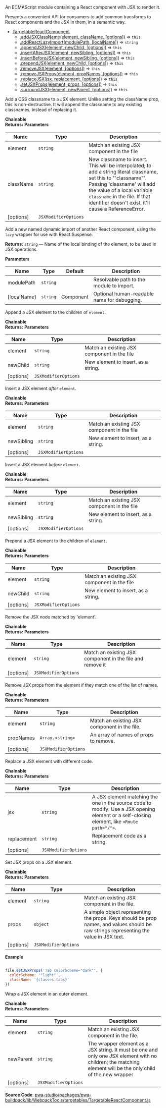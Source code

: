 
An ECMAScript module containing a React component with JSX to render it.

Presents a convenient API for consumers to add common transforms to React
components and the JSX in them, in a semantic way.

* [TargetableReactComponent](#TargetableReactComponent)
    * [.addJSXClassName(element, className, [options])](#TargetableReactComponent+addJSXClassName) ⇒ `this`
    * [.addReactLazyImport(modulePath, [localName])](#TargetableReactComponent+addReactLazyImport) ⇒ `string`
    * [.appendJSX(element, newChild, [options])](#TargetableReactComponent+appendJSX) ⇒ `this`
    * [.insertAfterJSX(element, newSibling, [options])](#TargetableReactComponent+insertAfterJSX) ⇒ `this`
    * [.insertBeforeJSX(element, newSibling, [options])](#TargetableReactComponent+insertBeforeJSX) ⇒ `this`
    * [.prependJSX(element, newChild, [options])](#TargetableReactComponent+prependJSX) ⇒ `this`
    * [.removeJSX(element, [options])](#TargetableReactComponent+removeJSX) ⇒ `this`
    * [.removeJSXProps(element, propNames, [options])](#TargetableReactComponent+removeJSXProps) ⇒ `this`
    * [.replaceJSX(jsx, replacement, [options])](#TargetableReactComponent+replaceJSX) ⇒ `this`
    * [.setJSXProps(element, props, [options])](#TargetableReactComponent+setJSXProps) ⇒ `this`
    * [.surroundJSX(element, newParent, [options])](#TargetableReactComponent+surroundJSX) ⇒ `this`

Add a CSS classname to a JSX element. Unlike setting the className prop,
this is non-destructive. It will append the classname to any existing
classnames, instead of replacing it.

**Chainable**  
**Returns:**
**Parameters**

| Name | Type | Description |
| --- | --- | --- |
| element | `string` | Match an existing JSX component in the file |
| className | `string` | New classname to insert. This will be interpolated; to add a string literal classname, set this to '"classname"'. Passing 'classname' will add the value of a local variable `classname` in the file. If that identifier doesn't exist, it'll cause a ReferenceError. |
| [options] | `JSXModifierOptions` |  |

Add a new named dynamic import of another React component, using the `lazy`
wrapper for use with React.Suspense.

**Returns:**
`string`
   — Name of the local binding of the element, to be used in JSX operations.

**Parameters**

| Name | Type | Default | Description |
| --- | --- | --- | --- |
| modulePath | `string` | <inlineCode></inlineCode> | Resolvable path to the module to import. |
| [localName] | `string` | <inlineCode>Component</inlineCode> | Optional human-readable name for debugging. |

Append a JSX element to the children of `element`.

**Chainable**  
**Returns:**
**Parameters**

| Name | Type | Description |
| --- | --- | --- |
| element | `string` | Match an existing JSX component in the file |
| newChild | `string` | New element to insert, as a string. |
| [options] | `JSXModifierOptions` |  |

Insert a JSX element _after_ `element`.

**Chainable**  
**Returns:**
**Parameters**

| Name | Type | Description |
| --- | --- | --- |
| element | `string` | Match an existing JSX component in the file |
| newSibling | `string` | New element to insert, as a string. |
| [options] | `JSXModifierOptions` |  |

Insert a JSX element _before_ `element`.

**Chainable**  
**Returns:**
**Parameters**

| Name | Type | Description |
| --- | --- | --- |
| element | `string` | Match an existing JSX component in the file |
| newSibling | `string` | New element to insert, as a string. |
| [options] | `JSXModifierOptions` |  |

Prepend a JSX element to the children of `element`.

**Chainable**  
**Returns:**
**Parameters**

| Name | Type | Description |
| --- | --- | --- |
| element | `string` | Match an existing JSX component in the file |
| newChild | `string` | New element to insert, as a string. |
| [options] | `JSXModifierOptions` |  |

Remove the JSX node matched by 'element'.

**Chainable**  
**Returns:**
**Parameters**

| Name | Type | Description |
| --- | --- | --- |
| element | `string` | Match an existing JSX component in the file and remove it |
| [options] | `JSXModifierOptions` |  |

Remove JSX props from the element if they match one of the list of names.

**Chainable**  
**Returns:**
**Parameters**

| Name | Type | Description |
| --- | --- | --- |
| element | `string` | Match an existing JSX component in the file. |
| propNames | `Array.<string>` | An array of names of props to remove. |
| [options] | `JSXModifierOptions` |  |

Replace a JSX element with different code.

**Chainable**  
**Returns:**
**Parameters**

| Name | Type | Description |
| --- | --- | --- |
| jsx | `string` | A JSX element matching the one in the source code to modify. Use a JSX opening element or a self-closing element, like `<Route path="/">`. |
| replacement | `string` | Replacement code as a string. |
| [options] | `JSXModifierOptions` |  |

Set JSX props on a JSX element.

**Chainable**  
**Returns:**
**Parameters**

| Name | Type | Description |
| --- | --- | --- |
| element | `string` | Match an existing JSX component in the file. |
| props | `object` | A simple object representing the props. Keys should be prop names, and values should be raw strings representing the value in JSX text. |
| [options] | `JSXModifierOptions` |  |

**Example**

```js

file.setJSXProps('Tab colorScheme="dark"', {
  colorScheme: '"light"',
  className: '{classes.tabs}'
})
```

Wrap a JSX element in an outer element.

**Chainable**  
**Returns:**
**Parameters**

| Name | Type | Description |
| --- | --- | --- |
| element | `string` | Match an existing JSX component in the file. |
| newParent | `string` | The wrapper element as a JSX string. It must be one and only one JSX element with no children; the matching element will be the only child of the new wrapper. |
| [options] | `JSXModifierOptions` |  |

**Source Code**: [pwa-studio/packages/pwa-buildpack/lib/WebpackTools/targetables/TargetableReactComponent.js](https://github.com/magento/pwa-studio/blob/develop/packages/pwa-buildpack/lib/WebpackTools/targetables/TargetableReactComponent.js)
